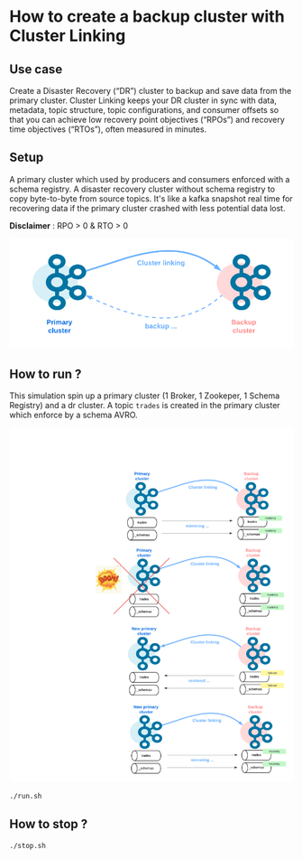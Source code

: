 # How to create a backup cluster with Cluster Linking

## Use case

Create a Disaster Recovery (“DR”) cluster to backup and save data from the primary cluster. Cluster Linking keeps your DR cluster in sync with data, metadata, topic structure, topic configurations, and consumer offsets so that you can achieve low recovery point objectives (“RPOs”) and recovery time objectives (“RTOs”), often measured in minutes.

## Setup

A primary cluster which used by producers and consumers enforced with a schema registry. A disaster recovery cluster without schema registry to copy byte-to-byte from source topics. It's like a kafka snapshot real time for recovering data if the primary cluster crashed with less potential data lost.

**Disclaimer** : RPO > 0 & RTO > 0

![schema](./resources/schema.png)

## How to run ?

This simulation spin up a primary cluster (1 Broker, 1 Zookeper, 1 Schema Registry) and a dr cluster. A topic `trades` is created in the primary cluster which enforce by a schema AVRO.

![schema](./resources/workflow.png)

``` bash
./run.sh
```

## How to stop ?

``` bash
./stop.sh
```